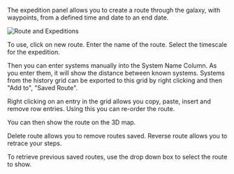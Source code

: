 The expedition panel allows you to create a route through the galaxy, with waypoints, from a defined time and date to an end date.

![Route and Expeditions](http://i.imgur.com/MCsVqlL.png)

To use, click on new route.  Enter the name of the route. Select the timescale for the expedition.

Then you can enter systems manually into the System Name Column. As you enter them, it will show the distance between known systems. Systems from the history grid can be exported to this grid by right clicking and then "Add to", "Saved Route".

Right clicking on an entry in the grid allows you copy, paste, insert and remove row entries. Using this you can re-order the route.

You can then show the route on the 3D map.

Delete route allows you to remove routes saved.  Reverse route allows you to retrace your steps.

To retrieve previous saved routes, use the drop down box to select the route to show.






